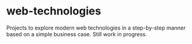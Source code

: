 # web-technologies
Projects to explore modern web technologies in a step-by-step manner based on a simple business case.
Still work in progress.

